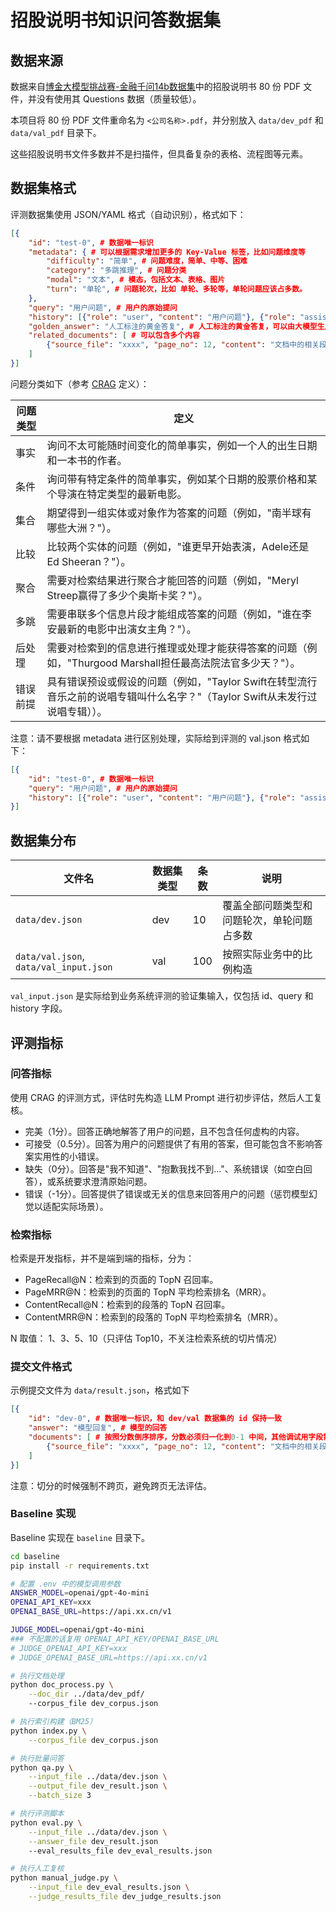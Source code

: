 # 招股说明书知识问答数据集

## 数据来源

数据来自[博金大模型挑战赛-金融千问14b数据集](https://www.modelscope.cn/datasets/BJQW14B/bs_challenge_financial_14b_dataset/summary)中的招股说明书 80 份 PDF 文件，并没有使用其 Questions 数据（质量较低）。

本项目将 80 份 PDF 文件重命名为 `<公司名称>.pdf`，并分别放入 `data/dev_pdf` 和 `data/val_pdf` 目录下。

这些招股说明书文件多数并不是扫描件，但具备复杂的表格、流程图等元素。

## 数据集格式

评测数据集使用 JSON/YAML 格式（自动识别），格式如下：

```json
[{
    "id": "test-0", # 数据唯一标识
    "metadata": { # 可以根据需求增加更多的 Key-Value 标签，比如问题维度等
        "difficulty": "简单", # 问题难度，简单、中等、困难
        "category": "多跳推理", # 问题分类
        "modal": "文本", # 模态，包括文本、表格、图片
        "turn": "单轮", # 问题轮次，比如 单轮、多轮等，单轮问题应该占多数。
    },
    "query": "用户问题", # 用户的原始提问
    "history": [{"role": "user", "content": "用户问题"}, {"role": "assistant", "content": "模型回复"}], # 多轮对话历史会话，单轮对话为空数组。
    "golden_answer": "人工标注的黄金答复", # 人工标注的黄金答复，可以由大模型生成后人工修订而来
    "related_documents": [ # 可以包含多个内容
        {"source_file": "xxxx", "page_no": 12, "content": "文档中的相关段落内容"} # source_file：原始文档名称，page_no：文档中的页码，content: 文档中的相关段落内容，如果是表格使用 <table></table> HTML 格式
    ]
}]
```

问题分类如下（参考 [CRAG](https://arxiv.org/abs/2406.04744) 定义）：

| 问题类型 | 定义 |
|---------|------|
| 事实 | 询问不太可能随时间变化的简单事实，例如一个人的出生日期和一本书的作者。 |
| 条件 | 询问带有特定条件的简单事实，例如某个日期的股票价格和某个导演在特定类型的最新电影。 |
| 集合 | 期望得到一组实体或对象作为答案的问题（例如，"南半球有哪些大洲？"）。 |
| 比较 | 比较两个实体的问题（例如，"谁更早开始表演，Adele还是Ed Sheeran？"）。 |
| 聚合 | 需要对检索结果进行聚合才能回答的问题（例如，"Meryl Streep赢得了多少个奥斯卡奖？"）。 |
| 多跳 | 需要串联多个信息片段才能组成答案的问题（例如，"谁在李安最新的电影中出演女主角？"）。 |
| 后处理 | 需要对检索到的信息进行推理或处理才能获得答案的问题（例如，"Thurgood Marshall担任最高法院法官多少天？"）。 |
| 错误前提 | 具有错误预设或假设的问题（例如，"Taylor Swift在转型流行音乐之前的说唱专辑叫什么名字？"（Taylor Swift从未发行过说唱专辑））。 |

注意：请不要根据 metadata 进行区别处理，实际给到评测的 val.json 格式如下：

```json
[{
    "id": "test-0", # 数据唯一标识
    "query": "用户问题", # 用户的原始提问
    "history": [{"role": "user", "content": "用户问题"}, {"role": "assistant", "content": "模型回复"}], # 多轮对话历史会话，单轮对话为空数组。
}]
```

## 数据集分布

| 文件名 | 数据集类型 | 条数 | 说明 |
| --- | --- | --- | --- |
| `data/dev.json` | dev | 10 | 覆盖全部问题类型和问题轮次，单轮问题占多数 |
| `data/val.json`, `data/val_input.json` | val | 100 | 按照实际业务中的比例构造 |

`val_input.json` 是实际给到业务系统评测的验证集输入，仅包括 id、query 和 history 字段。

## 评测指标

### 问答指标

使用 CRAG 的评测方式，评估时先构造 LLM Prompt 进行初步评估，然后人工复核。

- 完美（1分）。回答正确地解答了用户的问题，且不包含任何虚构的内容。
- 可接受（0.5分）。回答为用户的问题提供了有用的答案，但可能包含不影响答案实用性的小错误。
- 缺失（0分）。回答是"我不知道"、"抱歉我找不到..."、系统错误（如空白回答），或系统要求澄清原始问题。
- 错误（-1分）。回答提供了错误或无关的信息来回答用户的问题（惩罚模型幻觉以适配实际场景）。

### 检索指标

检索是开发指标，并不是端到端的指标，分为：

- PageRecall@N：检索到的页面的 TopN 召回率。
- PageMRR@N：检索到的页面的 TopN 平均检索排名（MRR）。
- ContentRecall@N：检索到的段落的 TopN 召回率。
- ContentMRR@N：检索到的段落的 TopN 平均检索排名（MRR）。

N 取值： 1、3、5、10（只评估 Top10，不关注检索系统的切片情况）

### 提交文件格式

示例提交文件为 `data/result.json`，格式如下

```json
[{
    "id": "dev-0", # 数据唯一标识，和 dev/val 数据集的 id 保持一致
    "answer": "模型回复", # 模型的回答
    "documents": [ # 按照分数倒序排序，分数必须归一化到0-1 中间，其他调试用字段需要用下划线开头会直接忽略。
        {"source_file": "xxxx", "page_no": 12, "content": "文档中的相关段落内容", "score": 0.91} # source_file：原始文档名称，page_no：文档中的页码，content: 文档中的相关段落内容，如果是表格使用 <table></table> HTML 格式
    ]
}]
```

注意：切分的时候强制不跨页，避免跨页无法评估。

### Baseline 实现

Baseline 实现在 `baseline` 目录下。

```bash
cd baseline
pip install -r requirements.txt

# 配置 .env 中的模型调用参数
ANSWER_MODEL=openai/gpt-4o-mini
OPENAI_API_KEY=xxx
OPENAI_BASE_URL=https://api.xx.cn/v1

JUDGE_MODEL=openai/gpt-4o-mini
### 不配置的话复用 OPENAI_API_KEY/OPENAI_BASE_URL
# JUDGE_OPENAI_API_KEY=xxx
# JUDGE_OPENAI_BASE_URL=https://api.xx.cn/v1

# 执行文档处理
python doc_process.py \
    --doc_dir ../data/dev_pdf/
    --corpus_file dev_corpus.json

# 执行索引构建（BM25）
python index.py \
    --corpus_file dev_corpus.json

# 执行批量问答
python qa.py \
    --input_file ../data/dev.json \
    --output_file dev_result.json \
    --batch_size 3

# 执行评测脚本
python eval.py \
    --input_file ../data/dev.json \
    --answer_file dev_result.json
    --eval_results_file dev_eval_results.json

# 执行人工复核
python manual_judge.py \
    --input_file dev_eval_results.json \
    --judge_results_file dev_judge_results.json
```
